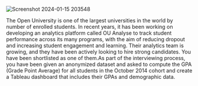![Screenshot 2024-01-15 203548](https://github.com/VirmarSosa/EC3-Analyzing-student-grades/assets/118692087/95ff7ea6-1771-4236-8734-62bdc9a8f12f)

The Open University is one of the largest universities in the world by number of enrolled students. In recent years, it has been working on developing an analytics platform called OU Analyse to track student performance across its many programs, with the aim of reducing dropout and increasing student engagement and learning. Their analytics team is growing, and they have been actively looking to hire strong candidates. You have been shortlisted as one of them.As part of the interviewing process, you have been given an anonymized dataset and asked to compute the GPA (Grade Point Average) for all students in the October 2014 cohort and create a Tableau dashboard that includes their GPAs and demographic data.


